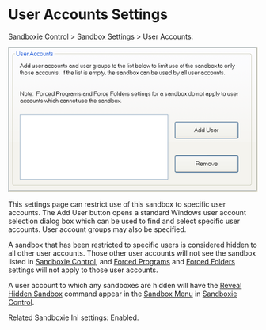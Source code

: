 # User Accounts Settings

[Sandboxie Control](SandboxieControl.md) > [Sandbox Settings](SandboxSettings.md) > User Accounts:

![](../Media/UserAccountsSettings.png)

This settings page can restrict use of this sandbox to specific user accounts. The Add User button opens a standard Windows user account selection dialog box which can be used to find and select specific user accounts. User account groups may also be specified.

A sandbox that has been restricted to specific users is considered hidden to all other user accounts. Those other user accounts will not see the sandbox listed in [Sandboxie Control](SandboxieControl.md), and [Forced Programs](ForcedPrograms.md) and [Forced Folders](ForcedFolders.md) settings will not apply to those user accounts.

A user account to which any sandboxes are hidden will have the [Reveal Hidden Sandbox](RevealHiddenSandbox.md) command appear in the [Sandbox Menu](SandboxMenu.md) in [Sandboxie Control](SandboxieControl.md).

Related Sandboxie Ini settings: Enabled.
